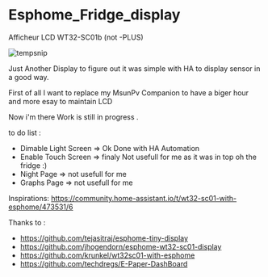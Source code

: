 # Esphome_Fridge_display

Afficheur LCD WT32-SC01b (not -PLUS)

![tempsnip](https://github.com/patmtp35/Esphome_Fridge_display/assets/6410695/31298e34-b76c-44b2-944a-e285efb9698e)


Just Another Display to figure out it was simple with HA to display sensor in a good way.

First of all I want to replace my MsunPv Companion to have a biger hour and more esay to maintain LCD 

Now i'm there Work is still in progress .

to do list :

- Dimable Light Screen => Ok Done with HA Automation
- Enable Touch Screen => finaly Not usefull for me as it was in top oh the fridge :)
- Night Page => not usefull for me 
- Graphs Page => not usefull for me


Inspirations: 
https://community.home-assistant.io/t/wt32-sc01-with-esphome/473531/6

Thanks to : 
- https://github.com/tejasitraj/esphome-tiny-display
- https://github.com/jhogendorn/esphome-wt32-sc01-display
- https://github.com/krunkel/wt32sc01-with-esphome
- https://github.com/techdregs/E-Paper-DashBoard
  

